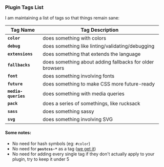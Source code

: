 ### Plugin Tags List

I am maintaining a list of tags so that things remain sane:

 **Tag Name**  | **Tag Description**
 --------------|--------------------
**`color`**         | does something with colors
**`debug`**         | does something like linting/validating/debugging
**`extensions`**    | does something that extends the language
**`fallbacks`**     | does something about adding fallbacks for older browsers
**`font`**          | does something involving fonts
**`future`**        | does something to make CSS more future-ready
**`media-queries`** | does something with media queries
**`pack`**          | does a series of somethings, like rucksack
**`sass`**          | does something sassy
**`svg`**           | does something involving SVG

#### Some notes:

- No need for hash symbols (eg: `#color`)
- No need for **`postcss-*`** as a tag ([we get it](http://i.imgur.com/uh6U3em.jpg))
- No need for adding every single tag if they don't actually apply to your plugin, try to keep it under 5